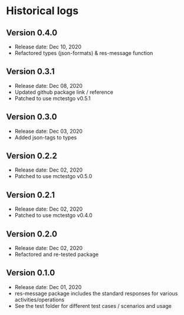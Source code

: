 # Historical logs

## Version 0.4.0

- Release date: Dec 10, 2020
- Refactored types (json-formats) & res-message function

## Version 0.3.1

- Release date: Dec 08, 2020
- Updated github package link / reference
- Patched to use mctestgo v0.5.1

## Version 0.3.0

- Release date: Dec 03, 2020
- Added json-tags to types

## Version 0.2.2

- Release date: Dec 02, 2020
- Patched to use mctestgo v0.5.0

## Version 0.2.1

- Release date: Dec 02, 2020
- Patched to use mctestgo v0.4.0

## Version 0.2.0

- Release date: Dec 02, 2020
- Refactored and re-tested package

## Version 0.1.0

- Release date: Dec 01, 2020
- res-message package includes the standard responses for various activities/operations
- See the test folder for different test cases / scenarios and usage

